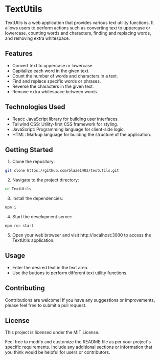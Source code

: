 # TextUtils

TextUtils is a web application that provides various text utility functions. It allows users to perform actions such as converting text to uppercase or lowercase, counting words and characters, finding and replacing words, and removing extra whitespace.

## Features

- Convert text to uppercase or lowercase.
- Capitalize each word in the given text.
- Count the number of words and characters in a text.
- Find and replace specific words or phrases.
- Reverse the characters in the given text.
- Remove extra whitespace between words.

## Technologies Used

- React: JavaScript library for building user interfaces.
- Tailwind CSS: Utility-first CSS framework for styling.
- JavaScript: Programming language for client-side logic.
- HTML: Markup language for building the structure of the application.

## Getting Started

1. Clone the repository:

```bash
git clone https://github.com/blaze1402/textutils.git
```
2. Navigate to the project directory:

```bash
cd TextUtils
```

3. Install the dependencies:

```bash
npm i
```
4. Start the development server:

```bash
npm run start
```
5. Open your web browser and visit http://localhost:3000 to access the TextUtils application.

## Usage

- Enter the desired text in the text area.
- Use the buttons to perform different text utility functions.

## Contributing

Contributions are welcome! If you have any suggestions or improvements, please feel free to submit a pull request.

## License
This project is licensed under the MIT License.

Feel free to modify and customize the README file as per your project's specific requirements. Include any additional sections or information that you think would be helpful for users or contributors.

